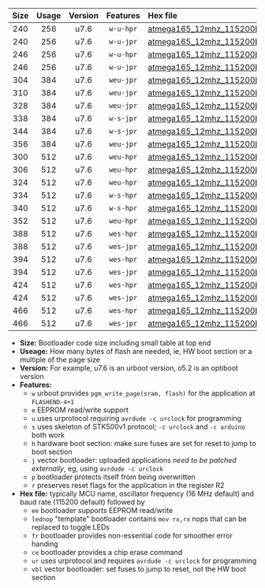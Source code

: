 |Size|Usage|Version|Features|Hex file|
|:-:|:-:|:-:|:-:|:--|
|240|256|u7.6|`w-u-hpr`|[atmega165_12mhz_115200bps_ur.hex](https://raw.githubusercontent.com/stefanrueger/urboot/main//atmega165_12mhz_115200bps_ur.hex)|
|240|256|u7.6|`w-u-jpr`|[atmega165_12mhz_115200bps_ur_vbl.hex](https://raw.githubusercontent.com/stefanrueger/urboot/main//atmega165_12mhz_115200bps_ur_vbl.hex)|
|246|256|u7.6|`w-u-hpr`|[atmega165_12mhz_115200bps_lednop_ur.hex](https://raw.githubusercontent.com/stefanrueger/urboot/main//atmega165_12mhz_115200bps_lednop_ur.hex)|
|246|256|u7.6|`w-u-jpr`|[atmega165_12mhz_115200bps_lednop_ur_vbl.hex](https://raw.githubusercontent.com/stefanrueger/urboot/main//atmega165_12mhz_115200bps_lednop_ur_vbl.hex)|
|304|384|u7.6|`weu-jpr`|[atmega165_12mhz_115200bps_ee_ur_vbl.hex](https://raw.githubusercontent.com/stefanrueger/urboot/main//atmega165_12mhz_115200bps_ee_ur_vbl.hex)|
|310|384|u7.6|`weu-jpr`|[atmega165_12mhz_115200bps_ee_lednop_ur_vbl.hex](https://raw.githubusercontent.com/stefanrueger/urboot/main//atmega165_12mhz_115200bps_ee_lednop_ur_vbl.hex)|
|328|384|u7.6|`weu-jpr`|[atmega165_12mhz_115200bps_ee_lednop_fr_ur_vbl.hex](https://raw.githubusercontent.com/stefanrueger/urboot/main//atmega165_12mhz_115200bps_ee_lednop_fr_ur_vbl.hex)|
|338|384|u7.6|`w-s-jpr`|[atmega165_12mhz_115200bps_vbl.hex](https://raw.githubusercontent.com/stefanrueger/urboot/main//atmega165_12mhz_115200bps_vbl.hex)|
|344|384|u7.6|`w-s-jpr`|[atmega165_12mhz_115200bps_lednop_vbl.hex](https://raw.githubusercontent.com/stefanrueger/urboot/main//atmega165_12mhz_115200bps_lednop_vbl.hex)|
|356|384|u7.6|`weu-jpr`|[atmega165_12mhz_115200bps_ee_lednop_fr_ce_ur_vbl.hex](https://raw.githubusercontent.com/stefanrueger/urboot/main//atmega165_12mhz_115200bps_ee_lednop_fr_ce_ur_vbl.hex)|
|300|512|u7.6|`weu-hpr`|[atmega165_12mhz_115200bps_ee_ur.hex](https://raw.githubusercontent.com/stefanrueger/urboot/main//atmega165_12mhz_115200bps_ee_ur.hex)|
|306|512|u7.6|`weu-hpr`|[atmega165_12mhz_115200bps_ee_lednop_ur.hex](https://raw.githubusercontent.com/stefanrueger/urboot/main//atmega165_12mhz_115200bps_ee_lednop_ur.hex)|
|324|512|u7.6|`weu-hpr`|[atmega165_12mhz_115200bps_ee_lednop_fr_ur.hex](https://raw.githubusercontent.com/stefanrueger/urboot/main//atmega165_12mhz_115200bps_ee_lednop_fr_ur.hex)|
|334|512|u7.6|`w-s-hpr`|[atmega165_12mhz_115200bps.hex](https://raw.githubusercontent.com/stefanrueger/urboot/main//atmega165_12mhz_115200bps.hex)|
|340|512|u7.6|`w-s-hpr`|[atmega165_12mhz_115200bps_lednop.hex](https://raw.githubusercontent.com/stefanrueger/urboot/main//atmega165_12mhz_115200bps_lednop.hex)|
|352|512|u7.6|`weu-hpr`|[atmega165_12mhz_115200bps_ee_lednop_fr_ce_ur.hex](https://raw.githubusercontent.com/stefanrueger/urboot/main//atmega165_12mhz_115200bps_ee_lednop_fr_ce_ur.hex)|
|388|512|u7.6|`wes-hpr`|[atmega165_12mhz_115200bps_ee.hex](https://raw.githubusercontent.com/stefanrueger/urboot/main//atmega165_12mhz_115200bps_ee.hex)|
|388|512|u7.6|`wes-jpr`|[atmega165_12mhz_115200bps_ee_vbl.hex](https://raw.githubusercontent.com/stefanrueger/urboot/main//atmega165_12mhz_115200bps_ee_vbl.hex)|
|394|512|u7.6|`wes-hpr`|[atmega165_12mhz_115200bps_ee_lednop.hex](https://raw.githubusercontent.com/stefanrueger/urboot/main//atmega165_12mhz_115200bps_ee_lednop.hex)|
|394|512|u7.6|`wes-jpr`|[atmega165_12mhz_115200bps_ee_lednop_vbl.hex](https://raw.githubusercontent.com/stefanrueger/urboot/main//atmega165_12mhz_115200bps_ee_lednop_vbl.hex)|
|424|512|u7.6|`wes-hpr`|[atmega165_12mhz_115200bps_ee_lednop_fr.hex](https://raw.githubusercontent.com/stefanrueger/urboot/main//atmega165_12mhz_115200bps_ee_lednop_fr.hex)|
|424|512|u7.6|`wes-jpr`|[atmega165_12mhz_115200bps_ee_lednop_fr_vbl.hex](https://raw.githubusercontent.com/stefanrueger/urboot/main//atmega165_12mhz_115200bps_ee_lednop_fr_vbl.hex)|
|466|512|u7.6|`wes-hpr`|[atmega165_12mhz_115200bps_ee_lednop_fr_ce.hex](https://raw.githubusercontent.com/stefanrueger/urboot/main//atmega165_12mhz_115200bps_ee_lednop_fr_ce.hex)|
|466|512|u7.6|`wes-jpr`|[atmega165_12mhz_115200bps_ee_lednop_fr_ce_vbl.hex](https://raw.githubusercontent.com/stefanrueger/urboot/main//atmega165_12mhz_115200bps_ee_lednop_fr_ce_vbl.hex)|

- **Size:** Bootloader code size including small table at top end
- **Useage:** How many bytes of flash are needed, ie, HW boot section or a multiple of the page size
- **Version:** For example, u7.6 is an urboot version, o5.2 is an optiboot version
- **Features:**
  + `w` urboot provides `pgm_write_page(sram, flash)` for the application at `FLASHEND-4+1`
  + `e` EEPROM read/write support
  + `u` uses urprotocol requiring `avrdude -c urclock` for programming
  + `s` uses skeleton of STK500v1 protocol; `-c urclock` and `-c arduino` both work
  + `h` hardware boot section: make sure fuses are set for reset to jump to boot section
  + `j` vector bootloader: uploaded applications *need to be patched externally*, eg, using `avrdude -c urclock`
  + `p` bootloader protects itself from being overwritten
  + `r` preserves reset flags for the application in the register R2
- **Hex file:** typically MCU name, oscillator frequency (16 MHz default) and baud rate (115200 default) followed by
  + `ee` bootloader supports EEPROM read/write
  + `lednop` "template" bootloader contains `mov rx,rx` nops that can be replaced to toggle LEDs
  + `fr` bootloader provides non-essential code for smoother error handing
  + `ce` bootloader provides a chip erase command
  + `ur` uses urprotocol and requires `avrdude -c urclock` for programming
  + `vbl` vector bootloader: set fuses to jump to reset, not the HW boot section
